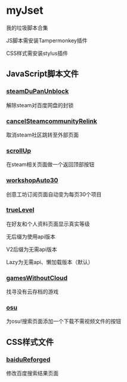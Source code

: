 # myJset
我的垃圾脚本合集

JS脚本需安装Tampermonkey插件

CSS样式需安装stylus插件
## JavaScript脚本文件
### [steamDuPanUnblock](https://github.com/swhoro/myJset/raw/master/steamDuPanUnblock.user.js)
解除steam对百度网盘的封锁

### [cancelSteamcommunityRelink](https://github.com/swhoro/myJset/raw/master/cancelSteamcommunityRelink.user.js)
取消steam社区跳转至外部页面

### [scrollUp](https://github.com/swhoro/myJset/raw/master/scrollUp.user.js)
在steam相关页面做一个返回顶部按钮

### [workshopAuto30](https://github.com/swhoro/myJset/raw/master/workshopAuto30.user.js)
创意工坊订阅页面自动变为每页30个项目

### [trueLevel](https://github.com/swhoro/myJset/raw/master/trueLevelLazy.user.js)
在好友和个人资料页面显示真实等级

无后缀为使用api版本

V2后缀为无需api版本

Lazy为无需api、懒加载版本（默认）

### [gamesWithoutCloud](https://github.com/swhoro/myJset/raw/master/gamesWithoutCloud.user.js)
找寻没有云存档的游戏

### [osu](https://github.com/swhoro/myJset/raw/master/osu.user.js)
为osu!搜索页面添加一个下载不需视频文件的按钮

## CSS样式文件
### [baiduReforged](https://github.com/swhoro/myJset/raw/master/baidu.user.css)
修改百度搜索结果页面
